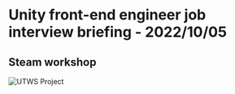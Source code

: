 # Unity front-end engineer job interview briefing - 2022/10/05

## Steam workshop 

![UTWS Project](https://imgur.com/RsNuFd3.jpg)

